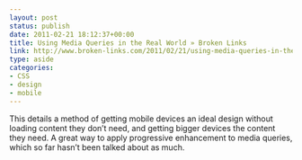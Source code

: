 ```yaml
---
layout: post
status: publish
date: 2011-02-21 18:12:37+00:00
title: Using Media Queries in the Real World » Broken Links
link: http://www.broken-links.com/2011/02/21/using-media-queries-in-the-real-world/
type: aside
categories:
- CSS
- design
- mobile
---
```


This details a method of getting mobile devices an ideal design without loading content they don’t need, and getting bigger devices the content they need. A great way to apply progressive enhancement to media queries, which so far hasn’t been talked about as much.
